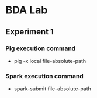 # BDA Lab

## Experiment 1

### Pig execution command
- pig -x local file-absolute-path

### Spark execution command
- spark-submit file-absolute-path
